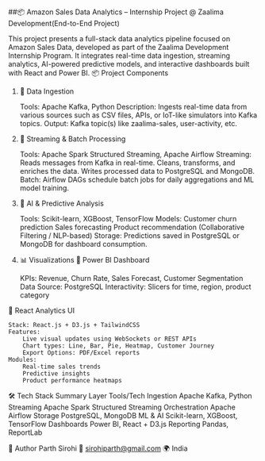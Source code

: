 
##📦 Amazon Sales Data Analytics – Internship Project @ Zaalima Development(End-to-End Project)

This project presents a full-stack data analytics pipeline focused on Amazon Sales Data, developed as part of the Zaalima Development Internship Program. It integrates real-time data ingestion, streaming analytics, AI-powered predictive models, and interactive dashboards built with React and Power BI.
📦 Project Components
1. 🚀 Data Ingestion

    Tools: Apache Kafka, Python
    Description: Ingests real-time data from various sources such as CSV files, APIs, or IoT-like simulators into Kafka topics.
    Output: Kafka topic(s) like zaalima-sales, user-activity, etc.

2. 🌊 Streaming & Batch Processing

    Tools: Apache Spark Structured Streaming, Apache Airflow
    Streaming:
        Reads messages from Kafka in real-time.
        Cleans, transforms, and enriches the data.
        Writes processed data to PostgreSQL and MongoDB.
    Batch:
        Airflow DAGs schedule batch jobs for daily aggregations and ML model training.

3. 🧠 AI & Predictive Analysis

    Tools: Scikit-learn, XGBoost, TensorFlow
    Models:
        Customer churn prediction
        Sales forecasting
        Product recommendation (Collaborative Filtering / NLP-based)
    Storage: Predictions saved in PostgreSQL or MongoDB for dashboard consumption.

4. 📊 Visualizations
🔹 Power BI Dashboard

    KPIs: Revenue, Churn Rate, Sales Forecast, Customer Segmentation
    Data Source: PostgreSQL
    Interactivity: Slicers for time, region, product category

🔸 React Analytics UI

    Stack: React.js + D3.js + TailwindCSS
    Features:
        Live visual updates using WebSockets or REST APIs
        Chart types: Line, Bar, Pie, Heatmap, Customer Journey
        Export Options: PDF/Excel reports
    Modules:
        Real-time sales trends
        Predictive insights
        Product performance heatmaps

🛠️ Tech Stack Summary
Layer 	Tools/Tech
Ingestion 	Apache Kafka, Python
Streaming 	Apache Spark Structured Streaming
Orchestration 	Apache Airflow
Storage 	PostgreSQL, MongoDB
ML & AI 	Scikit-learn, XGBoost, TensorFlow
Dashboards 	Power BI, React + D3.js
Reporting 	Pandas, ReportLab

👤 Author
Parth Sirohi
📧 sirohiparth@gmail.com
🌍 India
